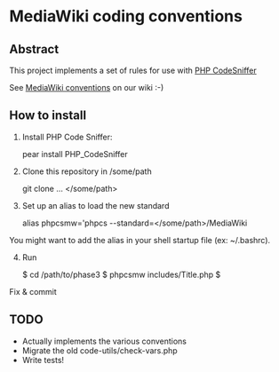 # MediaWiki coding conventions

## Abstract

This project implements a set of rules for use with [PHP CodeSniffer]

See [MediaWiki conventions] on our wiki :-)

## How to install

1. Install PHP Code Sniffer:

	pear install PHP_CodeSniffer

2. Clone this repository in /some/path

	git clone ... </some/path>

3. Set up an alias to load the new standard

	alias phpcsmw='phpcs --standard=</some/path>/MediaWiki

You might want to add the alias in your shell startup file (ex: ~/.bashrc).

4. Run

	$ cd /path/to/phase3
	$ phpcsmw includes/Title.php
	<warnings and errors are shown>
	$

Fix & commit


## TODO

* Actually implements the various conventions
* Migrate the old code-utils/check-vars.php
* Write tests!

[PHP CodeSniffer]: https://pear.php.net/package/PHP_CodeSniffer
[MediaWiki conventions]: http://www.mediawiki.org/wiki/Manual:Coding_conventions

